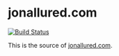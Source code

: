 # jonallured.com

[![Build Status](https://travis-ci.org/jonallured/jonallured.com.svg?branch=master)](https://travis-ci.org/jonallured/jonallured.com)

This is the source of [jonallured.com][site].

[site]: http://jonallured.com
